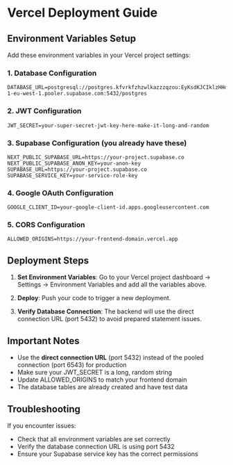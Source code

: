 # Vercel Deployment Guide

## Environment Variables Setup

Add these environment variables in your Vercel project settings:

### 1. Database Configuration
```
DATABASE_URL=postgresql://postgres.kfvrkfzhzwlkazzzqzou:EyKsdKJCIklzHHde@aws-1-eu-west-1.pooler.supabase.com:5432/postgres
```

### 2. JWT Configuration
```
JWT_SECRET=your-super-secret-jwt-key-here-make-it-long-and-random
```

### 3. Supabase Configuration (you already have these)
```
NEXT_PUBLIC_SUPABASE_URL=https://your-project.supabase.co
NEXT_PUBLIC_SUPABASE_ANON_KEY=your-anon-key
SUPABASE_URL=https://your-project.supabase.co
SUPABASE_SERVICE_KEY=your-service-role-key
```

### 4. Google OAuth Configuration
```
GOOGLE_CLIENT_ID=your-google-client-id.apps.googleusercontent.com
```

### 5. CORS Configuration
```
ALLOWED_ORIGINS=https://your-frontend-domain.vercel.app
```

## Deployment Steps

1. **Set Environment Variables**: Go to your Vercel project dashboard → Settings → Environment Variables and add all the variables above.

2. **Deploy**: Push your code to trigger a new deployment.

3. **Verify Database Connection**: The backend will use the direct connection URL (port 5432) to avoid prepared statement issues.

## Important Notes

- Use the **direct connection URL** (port 5432) instead of the pooled connection (port 6543) for production
- Make sure your JWT_SECRET is a long, random string
- Update ALLOWED_ORIGINS to match your frontend domain
- The database tables are already created and have test data

## Troubleshooting

If you encounter issues:
- Check that all environment variables are set correctly
- Verify the database connection URL is using port 5432
- Ensure your Supabase service key has the correct permissions
